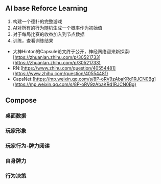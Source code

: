 ## AI base Reforce Learning
1. 构建一个德扑的完整游戏
2. AI对所有的行为随机生成一个概率作为初始值
3. 对于每局比赛的收益加入到节点数据
4. 训练，查看训练结果
- 大神Hinton的Capsule论文终于公开，神经网络迎来新探索:[https://zhuanlan.zhihu.com/p/30521733](https://zhuanlan.zhihu.com/p/30521733)
- RN:[https://www.zhihu.com/question/40554481](https://www.zhihu.com/question/40554481)
- CapsNet:[https://mp.weixin.qq.com/s/8P-oRV9zAbaKRd1RJCN0Bg](https://mp.weixin.qq.com/s/8P-oRV9zAbaKRd1RJCN0Bg)

## Compose

### 桌面数据

### 玩家形象

### 玩家行为-牌力阅读

### 自身牌力

### 行为决策


